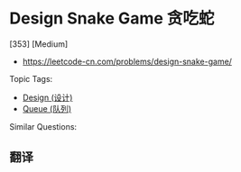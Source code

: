 # Design Snake Game 贪吃蛇

[353] [Medium]

- https://leetcode-cn.com/problems/design-snake-game/

Topic Tags:

- [Design (设计)](https://leetcode-cn.com/tag/design/)
- [Queue (队列)](https://leetcode-cn.com/tag/queue/)

Similar Questions:

## 翻译
